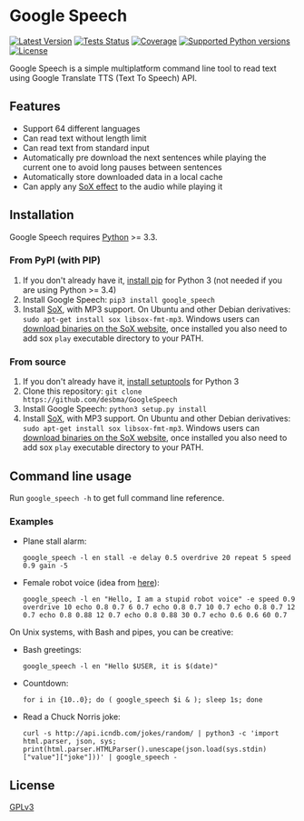 Google Speech
=============

[![Latest Version](https://img.shields.io/pypi/v/google_speech.svg?style=flat)](https://pypi.python.org/pypi/google_speech/)
[![Tests Status](https://img.shields.io/travis/desbma/GoogleSpeech/master.svg?label=tests&style=flat)](https://travis-ci.org/desbma/GoogleSpeech)
[![Coverage](https://img.shields.io/coveralls/desbma/GoogleSpeech/master.svg?style=flat)](https://coveralls.io/r/desbma/GoogleSpeech?branch=master)
[![Supported Python versions](https://img.shields.io/pypi/pyversions/google_speech.svg?style=flat)](https://pypi.python.org/pypi/google_speech/)
[![License](https://img.shields.io/github/license/desbma/GoogleSpeech.svg?style=flat)](https://pypi.python.org/pypi/google_speech/)

Google Speech is a simple multiplatform command line tool to read text using Google Translate TTS (Text To Speech) API.


## Features

* Support 64 different languages
* Can read text without length limit
* Can read text from standard input
* Automatically pre download the next sentences while playing the current one to avoid long pauses between sentences
* Automatically store downloaded data in a local cache
* Can apply any [SoX effect](http://sox.sourceforge.net/sox.html#EFFECTS) to the audio while playing it


## Installation

Google Speech requires [Python](https://www.python.org/downloads/) >= 3.3.

### From PyPI (with PIP)

1. If you don't already have it, [install pip](http://www.pip-installer.org/en/latest/installing.html) for Python 3 (not needed if you are using Python >= 3.4)
2. Install Google Speech: `pip3 install google_speech`
3. Install [SoX](http://sox.sourceforge.net/), with MP3 support.
On Ubuntu and other Debian derivatives: `sudo apt-get install sox libsox-fmt-mp3`.
Windows users can [download binaries on the SoX website](http://sourceforge.net/projects/sox/files/sox/), once installed you also need to add sox `play` executable directory to your PATH.

### From source

1. If you don't already have it, [install setuptools](https://pypi.python.org/pypi/setuptools#installation-instructions) for Python 3
2. Clone this repository: `git clone https://github.com/desbma/GoogleSpeech`
3. Install Google Speech: `python3 setup.py install`
4. Install [SoX](http://sox.sourceforge.net/), with MP3 support.
On Ubuntu and other Debian derivatives: `sudo apt-get install sox libsox-fmt-mp3`.
Windows users can [download binaries on the SoX website](http://sourceforge.net/projects/sox/files/sox/), once installed you also need to add sox `play` executable directory to your PATH.


## Command line usage

Run `google_speech -h` to get full command line reference.

### Examples

* Plane stall alarm:

    `google_speech -l en stall -e delay 0.5 overdrive 20 repeat 5 speed 0.9 gain -5`

* Female robot voice (idea from [here](http://ubuntuforums.org/showthread.php?t=1813001&p=11090789#post11090789)):

    `google_speech -l en "Hello, I am a stupid robot voice" -e speed 0.9 overdrive 10 echo 0.8 0.7 6 0.7 echo 0.8 0.7 10 0.7 echo 0.8 0.7 12 0.7 echo 0.8 0.88 12 0.7 echo 0.8 0.88 30 0.7 echo 0.6 0.6 60 0.7`

On Unix systems, with Bash and pipes, you can be creative:

* Bash greetings:

    `google_speech -l en "Hello $USER, it is $(date)"`

* Countdown:

    `for i in {10..0}; do ( google_speech $i & ); sleep 1s; done`

* Read a Chuck Norris joke:

    `curl -s http://api.icndb.com/jokes/random/ | python3 -c 'import html.parser, json, sys; print(html.parser.HTMLParser().unescape(json.load(sys.stdin)["value"]["joke"]))' | google_speech -`


## License

[GPLv3](https://www.gnu.org/licenses/gpl-3.0-standalone.html)
